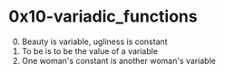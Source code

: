 <h1>0x10-variadic_functions</h1>

00. Beauty is variable, ugliness is constant<br>
01. To be is to be the value of a variable<br>
02. One woman's constant is another woman's variable<br>
